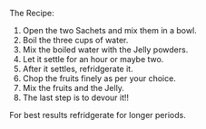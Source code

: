 The Recipe:
 1. Open the two Sachets and mix them in a bowl.
 2. Boil the three cups of water.
 3. Mix the boiled water with the Jelly powders.
 4. Let it settle for an hour or maybe two.
 5. After it settles, refridgerate it.
 6. Chop the fruits finely as per your choice.
 7. Mix the fruits and the Jelly.
 8. The last step is to devour it!!  

 For best results refridgerate for longer periods. 